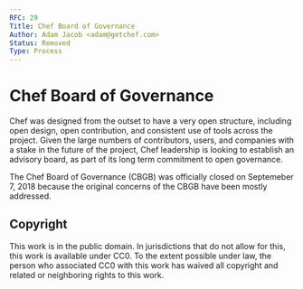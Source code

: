 ```yaml
---
RFC: 29
Title: Chef Board of Governance
Author: Adam Jacob <adam@getchef.com>
Status: Removed
Type: Process
---
```


# Chef Board of Governance

Chef was designed from the outset to have a very open structure, including open design, open contribution, and consistent use of tools across the project. Given the large numbers of contributors, users, and companies with a stake in the future of the project, Chef leadership is looking to establish an advisory board, as part of its long term commitment to open governance.


The Chef Board of Governance (CBGB) was officially closed on Septemeber 7, 2018 because the original concerns of the CBGB have been mostly addressed.

## Copyright

This work is in the public domain. In jurisdictions that do not allow for this,
this work is available under CC0. To the extent possible under law, the person
who associated CC0 with this work has waived all copyright and related or
neighboring rights to this work.

